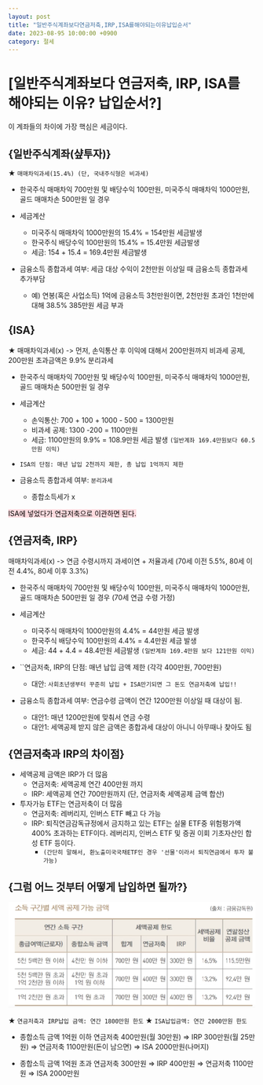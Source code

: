```yaml
---
layout: post
title: "일반주식계좌보다연금저축,IRP,ISA를해야되는이유납입순서"
date: 2023-08-95 10:00:00 +0900
category: 절세
---
```


# [일반주식계좌보다 연금저축, IRP, ISA를 해야되는 이유? 납입순서?]

이 계좌들의 차이에 가장 핵심은 세금이다.

## {일반주식계좌(샾투자)}

★ ``매매차익과세(15.4%) (단, 국내주식형은 비과세)``

- 한국주식 매매차익 700만원 및 배당수익 100만원, 미국주식 매매차익 1000만원, 골드 매매차손 500만원 일 경우

- 세금계산
    - 미국주식 매매차익 1000만원의 15.4% = 154만원 세금발생
    - 한국주식 배당수익 100만원의 15.4% = 15.4만원 세금발생
    - 세금: 154 + 15.4 = 169.4만원 세금발생

- 금융소득 종합과세 여부: 세금 대상 수익이 2천만원 이상일 때 금융소득 종합과세 추가부담
    - 예) 연봉(혹은 사업소득) 1억에 금융소득 3천만원이면, 2천만원 초과인 1천만에 대해 38.5% 385만원 세금 부과

## {ISA}

★ 매매차익과세(x) -> 먼저, 손익통산 후 이익에 대해서 200만원까지 비과세 공제, 200만원 초과금액은 9.9% 분리과세

- 한국주식 매매차익 700만원 및 배당수익 100만원, 미국주식 매매차익 1000만원, 골드 매매차손 500만원 일 경우

- 세금계산
    - 손익통산: 700 + 100 + 1000 - 500 = 1300만원
    - 비과세 공제: 1300 -200 = 1100만원
    - 세금: 1100만원의 9.9% = 108.9만원 세금 발생 ``(일반계좌 169.4만원보다 60.5만원 이익)``
- ``ISA의 단점: 매년 납입 2천까지 제한, 총 납입 1억까지 제한``
- 금융소득 종합과세 여부: ``분리과세``
    - 종합소득세가 x

<mark style="background-color: #ffdce0">ISA에 넣었다가 연금저축으로 이관하면 된다.</mark>

## {연금저축, IRP}

매매차익과세(x) -> 연금 수령시까지 과세이연 + 저율과세 (70세 이전 5.5%, 80세 이전 4.4%, 80세 이후 3.3%)

- 한국주식 매매차익 700만원 및 배당수익 100만원, 미국주식 매매차익 1000만원, 골드 매매차손 500만원 일 경우 (70세 연금 수령 가정)

- 세금계산
    - 미국주식 매매차익 1000만원의 4.4% = 44만원 세금 발생
    - 한국주식 배당수익 100만원의 4.4% = 4.4만원 세금 발생
    - 세금: 44 + 4.4 = 48.4만원 세금발생 ``(일반계좌 169.4만원 보다 121만원 이익)``

- ``연금저축, IRP의 단점: 매년 납입 금액 제한 (각각 400만원, 700만원)
    - 대안: ``사회초년생부터 꾸준히 납입 + ISA만기되면 그 돈도 연금저축에 납입!!``
- 금융소득 종합과세 여부: 연금수령 금액이 연간 1200만원 이상일 때 대상이 됨.
    - 대안1: 매년 1200만원에 맞춰서 연금 수령
    - 대안1: 세액공제 받지 않은 금액은 종합과세 대상이 아니니 아무때나 찾아도 됨


## {연금저축과 IRP의 차이점}

- 세액공제 금액은 IRP가 더 많음
    - 연금저축: 세액공제 연간 400만원 까지
    - IRP: 세액공제 연간 700만원까지 (단, 연금저축 세액공제 금액 합산)
- 투자가능 ETF는 연금저축이 더 많음
    - 연금저축: 레버리지, 인버스 ETF 빼고 다 가능
    - IRP: 퇴직연금감독규정에서 금지하고 있는 ETF는 실물 ETF중 위험평가액 400% 초과하는 ETF이다. 레버리지, 인버스 ETF 및 증권 이회 기초자산인 합성 ETF 등이다.
        - ``(간단히 말해서, 환노출미국국채ETF인 경우 '선물'이라서 퇴직연금에서 투자 불가능)``

## {그럼 어느 것부터 어떻게 납입하면 될까?}

![](/public/img/일반주식계좌보다연금저축,IRP,ISA를해야되는이유납입순서1.png)

★ ``연금저축과 IRP납입 금액: 연간 1800만원 한도``
★ ``ISA납입금액: 연간 2000만원 한도``

- 종합소득 금액 1억원 이하
연금저축 400만원(월 30만원) ⇒ IRP 300만원(월 25만원) ⇒ 연금저축 1100만원(돈이 남으면) ⇒ ISA 2000만원(나머지)

- 종합소득 금액 1억원 초과
연금저축 300만원 ⇒ IRP 400만원 ⇒ 연금저축 1100만원 ⇒ ISA 2000만원